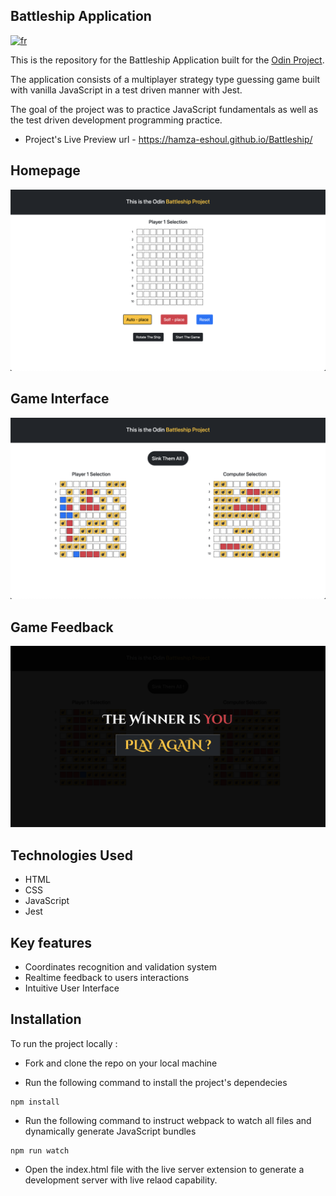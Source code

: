 ## Battleship Application

[![fr](https://img.shields.io/badge/lang-fr-blue)](README.fr.md)

This is the repository for the Battleship Application built for the [Odin Project](https://www.theodinproject.com/lessons/node-path-javascript-battleship).

The application consists of a multiplayer strategy type guessing game built with vanilla JavaScript in a test driven manner with Jest.

The goal of the project was to practice JavaScript fundamentals as well as the test driven development programming practice.

- Project's Live Preview url - https://hamza-eshoul.github.io/Battleship/

## Homepage

![Homepage Screenshot](/screenshots/Homepage.png)

## Game Interface

![Game Interface Screenshot](/screenshots//Game-interface.png)

## Game Feedback

![Game Feedback Screenshot](/screenshots/Game-feedback.png)

## Technologies Used

- HTML
- CSS
- JavaScript
- Jest

## Key features

- Coordinates recognition and validation system
- Realtime feedback to users interactions
- Intuitive User Interface

## Installation

To run the project locally :

- Fork and clone the repo on your local machine

- Run the following command to install the project's dependecies

```
npm install
```

- Run the following command to instruct webpack to watch all files and dynamically generate JavaScript bundles

```
npm run watch
```

- Open the index.html file with the live server extension to generate a development server with live relaod capability.
